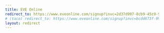 ```yaml
---
title: EVE Online
redirect_to: https://www.eveonline.com/signup?invc=2d37d997-8cb9-45c9-93e4-48442df0b224
# (taco) redirect_to: https://www.eveonline.com/signup?invc=bcdd673f-991f-4e6c-bd0c-aa3d38e95366
layout: redirect
---
```

